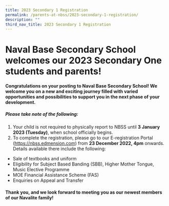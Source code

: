 ```yaml
---
title: 2023 Secondary 1 Registration
permalink: /parents-at-nbss/2023-secondary-1-registration/
description: ""
third_nav_title: 2023 Secondary 1 Registration
---
```

# Naval Base Secondary School welcomes our 2023 Secondary One students and parents!

#### Congratulations on your posting to Naval Base Secondary School! We welcome you on a new and exciting journey filled with varied opportunities and possibilities to support you in the next phase of your development.

##### Please take note of the following:
1. Your child is not required to physically report to NBSS until **3 January 2023 (Tuesday)**, when school officially begins. 
2. To complete the registration, please go to our E-registration Portal (https://nbss.edmension.com) from **23 December 2022, 4pm** onwards. Details available there include the following:
* Sale of textbooks and uniform
* Eligibility for Subject Based Banding (SBB), Higher Mother Tongue, Music Elective Programme
* MOE Financial Assistance Scheme (FAS)
* Enquiries on Appeal and Transfer

#### Thank you, and we look forward to meeting you as our newest members of our Navalite family!